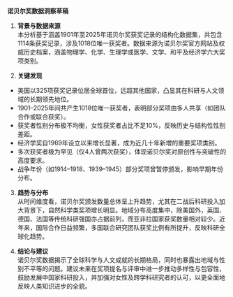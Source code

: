 **诺贝尔奖数据洞察草稿**

1. **背景与数据来源**  
本分析基于涵盖1901年至2025年诺贝尔奖获奖记录的结构化数据集，共包含1114条获奖记录，涉及1018位唯一获奖者。数据来源为诺贝尔奖官方网站及权威历史档案，涵盖物理学、化学、生理学或医学、文学、和平及经济学六大奖项类别。

2. **关键发现**  
- 美国以325项获奖记录位居全球首位，远超其他国家，凸显其在科研与人文领域的长期领先地位。  
- 1901–2025年间共产生1018位唯一获奖者，表明部分奖项由多人共享（如团队合作或联合获奖）。  
- 获奖者性别分布极不均衡，女性获奖者占比不足10%，反映历史与结构性性别差距。  
- 经济学奖自1969年设立以来增长显著，成为近几十年新增的重要奖项类别。  
- 多次获奖者极为罕见（仅4人曾两次获奖），体现诺贝尔奖对原创性与突破性的高度要求。  
- 战争年份（如1914–1918、1939–1945）部分奖项曾暂停颁发，影响早期年份分布。

3. **趋势与分布**  
从时间维度看，诺贝尔奖颁发数量总体呈上升趋势，尤其在二战后科研投入加大背景下，自然科学类奖项增长明显。地域分布高度集中，除美国外，英国、德国、法国等传统科研强国亦占据前列，而亚非拉国家获奖数量相对较少。近年来，国际合作日益频繁，多国联合研究团队获奖比例有所提升，反映科研全球化趋势。

4. **结论与建议**  
诺贝尔奖数据揭示了全球科学与人文成就的长期格局，同时也暴露出地域与性别不平等的问题。建议未来在奖项提名与评审中进一步推动多样性与包容性，鼓励发展中国家科研投入，并加强对女性及跨学科研究者的认可，以更全面地反映人类知识进步的全貌。